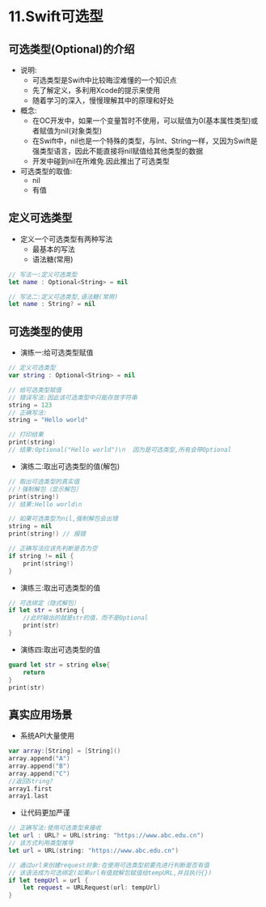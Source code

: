 # 11.Swift可选型

## 可选类型(Optional)的介绍

- 说明:
  - 可选类型是Swift中比较晦涩难懂的一个知识点
  - 先了解定义，多利用Xcode的提示来使用
  - 随着学习的深入，慢慢理解其中的原理和好处
- 概念:
  - 在OC开发中，如果一个变量暂时不使用，可以赋值为0(基本属性类型)或者赋值为nil(对象类型)
  - 在Swift中，nil也是一个特殊的类型，与Int、String一样，又因为Swift是强类型语言，因此不能直接将nil赋值给其他类型的数据
  - 开发中碰到nil在所难免.因此推出了可选类型
- 可选类型的取值:
  - nil
  - 有值

## 定义可选类型

- 定义一个可选类型有两种写法
  - 最基本的写法
  - 语法糖(常用)

```swift
// 写法一:定义可选类型
let name : Optional<String> = nil

// 写法二:定义可选类型,语法糖(常用)
let name : String? = nil
```

## 可选类型的使用

- 演练一:给可选类型赋值

```swift
// 定义可选类型
var string : Optional<String> = nil

// 给可选类型赋值
// 错误写法:因此该可选类型中只能存放字符串
string = 123
// 正确写法:
string = "Hello world"

// 打印结果
print(string)
// 结果:Optional("Hello world")\n  因为是可选类型,所有会带Optional
```

- 演练二:取出可选类型的值(解包)

```swift
// 取出可选类型的真实值
//！强制解包（显示解包）
print(string!)
// 结果:Hello world\n

// 如果可选类型为nil,强制解包会出错
string = nil
print(string!) // 报错

// 正确写法应该先判断是否为空
if string != nil {
    print(string!)
}
```

- 演练三:取出可选类型的值

```swift
// 可选绑定（隐式解包）
if let str = string {
    //此时输出的就是str的值，而不是Optional
    print(str)
}
```

- 演练四:取出可选类型的值

```swift
guard let str = string else{
    return
}
print(str)
```

## 真实应用场景

- 系统API大量使用

```swift
var array:[String] = [String]()
array.append("A")
array.append("B")
array.append("C")
//返回String?
array1.first
array1.last
```

- 让代码更加严谨

```swift
// 正确写法:使用可选类型来接收
let url : URL? = URL(string: "https://www.abc.edu.cn")
// 该方式利用类型推导
let url = URL(string: "https://www.abc.edu.cn")

// 通过url来创建request对象:在使用可选类型前要先进行判断是否有值
// 该语法成为可选绑定(如果url有值就解包赋值给tempURL,并且执行{})
if let tempUrl = url {
    let request = URLRequest(url: tempUrl)
}
```